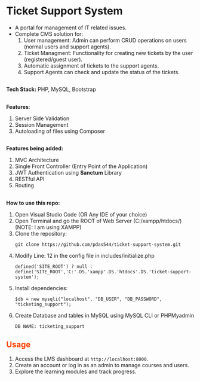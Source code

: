 # Ticket Support System
- A portal for management of IT related issues.
- Complete CMS solution for:
  1) User management: Admin can perform CRUD operations on users (normal users and support agents).
  2) Ticket Managment: Functionality for creating new tickets by the user (registered/guest user).
  3) Automatic assignment of tickets to the support agents.
  4) Support Agents can check and update the status of the tickets.
##
**Tech Stack:** PHP, MySQL, Bootstrap
##
**Features**:
1) Server Side Validation
2) Session Management
3) Autoloading of files using Composer
##
**Features being added:**
1) MVC Architecture
2) Single Front Controller (Entry Point of the Application)
3) JWT Authentication using **Sanctum** Library
4) RESTful API
5) Routing
## 
**How to use this repo:**
<ol>
  <li>Open Visual Studio Code (OR Any IDE of your choice)  
  </li>
  <li>Open Terminal and go the ROOT of Web Server (C:/xampp/htdocs/) (NOTE: I am using XAMPP)  
  </li>
  <li>Clone the repository:
    <pre><code>git clone https://github.com/pdas544/ticket-support-system.git</code></pre>
  </li>
  <li>Modify Line: 12 in the config file in includes/initialize.php 
    <pre><code>defined('SITE_ROOT') ? null : define('SITE_ROOT','C:'.DS.'xampp'.DS.'htdocs'.DS.'ticket-support-system');</code></pre>
  </li>
  <li>Install dependencies:
    <pre><code>$db = new mysqli("localhost", "DB_USER", "DB_PASSWORD", "ticketing_support");</code></pre>
  </li>
  <li>Create Database and tables in MySQL using MySQL CLI or PHPMyadmin
    <pre><code>DB NAME: ticketing_support</code></pre>
  </li>
</ol>

<h2 style="color:#FF4500;">Usage</h2>
<ol>
  <li>Access the LMS dashboard at <code>http://localhost:8000</code>.</li>
  <li>Create an account or log in as an admin to manage courses and users.</li>
  <li>Explore the learning modules and track progress.</li>
</ol>

